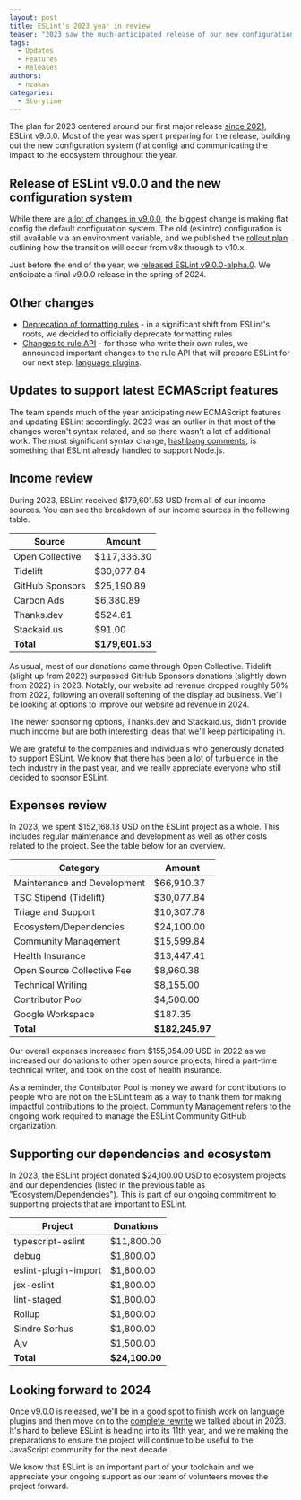 ```yaml
---
layout: post
title: ESLint's 2023 year in review
teaser: "2023 saw the much-anticipated release of our new configuration system and more."
tags:
  - Updates
  - Features
  - Releases
authors:
  - nzakas
categories:
  - Storytime
---
```


The plan for 2023 centered around our first major release [since 2021](https://eslint.org/blog/2021/10/eslint-v8.0.0-released/), ESLint v9.0.0. Most of the year was spent preparing for the release, building out the new configuration system (flat config) and communicating the impact to the ecosystem throughout the year.

## Release of ESLint v9.0.0 and the new configuration system

While there are [a lot of changes in v9.0.0](https://eslint.org/blog/2023/11/whats-coming-in-eslint-9.0.0/), the biggest change is making flat config the default configuration system. The old (eslintrc) configuration is still available via an environment variable, and we published the [rollout plan](https://eslint.org/blog/2023/10/flat-config-rollout-plans/) outlining how the transition will occur from v8x through to v10.x.

Just before the end of the year, we [released ESLint v9.0.0-alpha.0](https://eslint.org/blog/2023/12/eslint-v9.0.0-alpha.0-released/). We anticipate a final v9.0.0 release in the spring of 2024.

## Other changes

* [Deprecation of formatting rules](https://eslint.org/blog/2023/10/deprecating-formatting-rules/) - in a significant shift from ESLint's roots, we decided to officially deprecate formatting rules
* [Changes to rule API](https://eslint.org/blog/2023/09/preparing-custom-rules-eslint-v9/) - for those who write their own rules, we announced important changes to the rule API that will prepare ESLint for our next step: [language plugins](https://github.com/eslint/rfcs/blob/main/designs/2022-languages/README.md).

## Updates to support latest ECMAScript features

The team spends much of the year anticipating new ECMAScript features and updating ESLint accordingly. 2023 was an outlier in that most of the changes weren't syntax-related, and so there wasn't a lot of additional work. The most significant syntax change, [hashbang comments](https://github.com/tc39/proposal-hashbang), is something that ESLint already handled to support Node.js.

## Income review

During 2023, ESLint received $179,601.53 USD from all of our income sources. You can see the breakdown of our income sources in the following table.

| **Source** | **Amount** |
|-----------|-------------|
| Open Collective | $117,336.30 |
| Tidelift | $30,077.84 |
| GitHub Sponsors | $25,190.89 |
| Carbon Ads | $6,380.89 |
| Thanks.dev | $524.61 |
| Stackaid.us | $91.00 |
| **Total** | **$179,601.53** |

As usual, most of our donations came through Open Collective. Tidelift (slight up from 2022) surpassed GitHub Sponsors donations (slightly down from 2022) in 2023. Notably, our website ad revenue dropped roughly 50% from 2022, following an overall softening of the display ad business. We'll be looking at options to improve our website ad revenue in 2024.

The newer sponsoring options, Thanks.dev and Stackaid.us, didn't provide much income but are both interesting ideas that we'll keep participating in.

We are grateful to the companies and individuals who generously donated to support ESLint. We know that there has been a lot of turbulence in the tech industry in the past year, and we really appreciate everyone who still decided to sponsor ESLint.

## Expenses review

In 2023, we spent $152,168.13 USD on the ESLint project as a whole. This includes regular maintenance and development as well as other costs related to the project. See the table below for an overview.

| **Category** | **Amount** |
|-----------|-------------|
| Maintenance and Development | $66,910.37 |
| TSC Stipend (Tidelift) | $30,077.84 |
| Triage and Support | $10,307.78 |
| Ecosystem/Dependencies | $24,100.00 |
| Community Management | $15,599.84 |
| Health Insurance | $13,447.41 |
| Open Source Collective Fee | $8,960.38 |
| Technical Writing | $8,155.00 |
| Contributor Pool | $4,500.00 |
| Google Workspace | $187.35 |
| **Total** | **$182,245.97** |

Our overall expenses increased from $155,054.09 USD in 2022 as we increased our donations to other open source projects, hired a part-time technical writer, and took on the cost of health insurance.

As a reminder, the Contributor Pool is money we award for contributions to people who are not on the ESLint team as a way to thank them for making impactful contributions to the project. Community Management refers to the ongoing work required to manage the ESLint Community GitHub organization.

## Supporting our dependencies and ecosystem

In 2023, the ESLint project donated $24,100.00 USD to ecosystem projects and our dependencies (listed in the previous table as "Ecosystem/Dependencies"). This is part of our ongoing commitment to supporting projects that are important to ESLint.

| **Project** | **Donations** |
|-----------|-------------|
| typescript-eslint | $11,800.00 |
| debug | $1,800.00 |
| eslint-plugin-import | $1,800.00 |
| jsx-eslint | $1,800.00 |
| lint-staged | $1,800.00 |
| Rollup | $1,800.00 |
| Sindre Sorhus | $1,800.00 |
| Ajv | $1,500.00 |
| **Total** | **$24,100.00** |

## Looking forward to 2024

Once v9.0.0 is released, we'll be in a good spot to finish work on language plugins and then move on to the [complete rewrite](https://github.com/eslint/eslint/discussions/16557) we talked about in 2023. It's hard to believe ESLint is heading into its 11th year, and we're making the preparations to ensure the project will continue to be useful to the JavaScript community for the next decade.

We know that ESLint is an important part of your toolchain and we appreciate your ongoing support as our team of volunteers moves the project forward.
